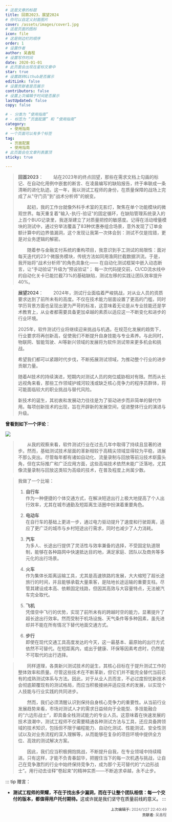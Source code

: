 ```yaml
---
# 这是文章的标题
title: 回首2023，展望2024
# 你可以自定义封面图片
cover: /assets/images/cover1.jpg
# 这是页面的图标
icon: file
# 这是侧边栏的顺序
order: 1
# 设置作者
author: 吴鑫程
# 设置写作时间
date: 2020-01-01
# 此页面会出现在星标文章中
star: true
# 设置跳转Github是否展示
editLink: false
# 设置贡献者是否展示
contributors: false
# 设置上次编辑于时间是否展示
lastUpdated: false
copy: false

# - 分类为 “使用指南”
# - 标签为 “页面配置” 和 “使用指南”
category:
  - 使用指南
# 一个页面可以有多个标签
tag:
  - 页面配置
  - 使用指南
# 此页面会在文章列表置顶
sticky: true

---
```

<!-- more -->
<!-- 
## 回首2024，展望2025
-->

<!-- 
  这是多行注释，
  可以跨多行书写，
  渲染后不可见。
-->
> **回首2023**：
  &emsp;&emsp;站在2023年的终点回望，那些在需求文档上勾画的标记、在自动化用例中嵌套的断言、在凌晨编写的缺陷报告，终于串联成一条清晰的进化轨迹。这一年，我以测试工程师的身份，在质量保障的战场上完成了从"守门员"到"战术分析师"的蜕变。
>
> &emsp;&emsp;起初，我的工作台就像外科手术室的无影灯，聚焦在单个功能模块的微观世界。每天重复着"输入-执行-验证"的固定循环，在缺陷管理系统录入的上百个BUG记录里，我逐渐建立了对质量把控的敏感度。记得在活动增量模块的测试中，通过穷举法覆盖了83种优惠券组合场景，意外发现了订单金额计算中的边界值漏洞，这个发现让我第一次体会到：测试不仅是找错，更是对业务逻辑的解密。
>
>&emsp;&emsp;随着参与金融支付系统的重构项目，我意识到手工测试的局限性：面对每天迭代的23个微服务模块，传统方法如同用渔网拦截数据洪流。​于是，我开始将“战术分析师”的角色具象化——
在自动化测试框架中嵌入动态断言，让“手动验证”升级为“预设验证”；
每一次代码提交前，CI/CD流水线中的自动化关卡已能拦截73%的基础缺陷，测试左移的实践让团队效率提升40%。

> **展望2024**：
&emsp;&emsp;2024年，测试行业面临着严峻挑战，对从业人员的资质要求达到了前所未有的高度。不仅在技术能力层面设置了更高的门槛，同时学历背景方面也呈现出更为严苛的标准，这意味着无论是从专业技能还是学术教育上，从业者都需要具备更加卓越的素质以适应这一不断变化和进步的行业环境。
>
  >2025年，软件测试行业将继续迎来挑战与机遇。在规范化发展的趋势下，行业要求将再创新高，促使我们不断提升自身技能与专业素养。与此同时，物联网、智能驾驶、AI等新兴领域的发展将为软件测试带来更多机会和挑战。
>
  >希望我们都可以紧跟时代步伐，不断拓展测试领域，为推动整个行业的进步贡献力量。
 > 
  >随着AI技术的持续演进，短期内对测试人员的岗位威胁相对有限。然而从长远视角来看，那些工作领域护城河较浅或缺乏核心竞争力的程序员群体，将可能面临较大的职业挑战与替代风险。
>
  >新技术的诞生，其初衷和发展动力往往是为了驱动进步而非简单的替代作用。每项创新技术的出现，旨在开辟新的发展空间，促进整体行业的演进与升级。

**曾看到如下一个评论**：

![](https://github.com/user-attachments/assets/dc1b068b-05b1-4f5d-8601-ea041abce3fb)

  >&emsp;&emsp;从我的观察来看，软件测试行业在过去几年中取得了持续且显著的进步。然而，基础测试技术层面的革新相较于高精尖领域显得较为平稳，进展不那么突出。尽管每年都有诸如自动化、流量录制与回放等前沿技术崭露头角，但在实际推广和广泛应用方面，这些高端技术依然未能广泛落地，尤其像流量录制与回放这类较为高级的技术，在普及程度上尚属少数。


> 我做了一个比喻：
> 
> 1. **自行车**  
>    作为一种便捷的个体交通方式，在解决短途出行上极大地提高了个人出行效率，尤其在城市通勤及短距离生活圈中扮演着重要角色。
> 
> 2. **电动车**  
>    在自行车的基础上更进一步，通过电力驱动提升了速度和行驶距离，适应了更广泛的城市与乡村短途出行需求，同时也减少了人力消耗。
> 
> 3. **汽车**  
>    为多人、长途出行提供了灵活性与效率兼备的选择，不受固定轨道限制，能够在各种路网中快速抵达目的地，满足家庭、团队以及商务等多元化的出行场景。
> 
> 4. **火车**  
>    作为集体长距离运输工具，尤其是高速铁路的发展，大大缩短了超长途旅行的时间，并且能够承载大量乘客，是陆地长途运输的重要支柱。尽管其建设成本高、依赖固定线路，但因其高效与大容量特点，无法被汽车完全取代。
> 
> 5. **飞机**  
>    凭借空中飞行的优势，实现了前所未有的跨越时空的能力，显著提升了超长途出行效率。然而受制于机场设施、天气条件等多种因素，虽先进却并不能在所有情况下替代地面交通方式。
> 
> 6. **步行**  
>    即使在现代交通工具高度发达的今天，这一最基本、最原始的出行方式依然不可替代。在短距离内，或出于健康、环保等因素考虑时，仍然是不可取代的出行选择。

  >&emsp;&emsp;同样道理，各类新兴测试技术的诞生，其核心目标在于提升测试工作的整体效率和质量。尽管这些技术在不断革新，但它们并不能完全替代当前已有的成熟测试体系与方法。因此，对于从业人员而言，不必过度担忧新技术会彻底颠覆现有的测试格局，而应当积极接纳并适应技术的发展，以实现个人技能与行业实践的共同进步。
>
 > &emsp;&emsp;然而，我们必须清醒认识到保持自身核心竞争力的重要性。从当前行业发展趋势来看，市场对测试人才的需求日益倾向于全能型、多技能融合的“六边形战士”，即具备全栈测试能力的专业人员。这意味着在快速发展的技术浪潮中，测试工程师不仅需要精通各种测试方法与工具，还应具备跨领域的技术知识，包括但不限于编程能力、自动化测试、性能测试、安全性测试以及对业务流程的深入理解等，从而能够在复杂的项目环境中提供全方位、高效的测试解决方案。
>
  >&emsp;&emsp;因此，我们应当积极拥抱挑战，不断提升自我，在专业领域中持续精进。只有这样，才能不负青春韶华，把握住当下的每一次机遇与挑战，让自己在竞争激烈的行业中始终保持竞争力，成为那个无可替代的“六边形战士”。用行动去诠释“卷起来”的精神实质——不断追求卓越，永不止步。


::: tip 赠言：
 - **测试工程师的荣耀，不在于找出多少漏洞，而在于让整个团队相信：每一个交付的版本，都值得用户托付期待。**​ 这或许就是我们坚守在质量前线的意义。
:::



<div style="float: right; text-align: right;">
  <sub>上次编辑于: <span style="color: rgba(60, 60, 67, 0.78);">2024/1/27 22:40:49</span></sub><br>
  <sub>贡献者: <span style="color: rgba(60, 60, 67, 0.78);">吴鑫程</span></sub>
</div>
